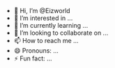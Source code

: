 - 👋 Hi, I’m @Eizworld
- 👀 I’m interested in ...
- 🌱 I’m currently learning ...
- 💞️ I’m looking to collaborate on ...
- 📫 How to reach me ...
- 😄 Pronouns: ...
- ⚡ Fun fact: ...

<!---
Eizworld/Eizworld is a ✨ special ✨ repository because its `README.md` (this file) appears on your GitHub profile.
You can click the Preview link to take a look at your changes.
--->
